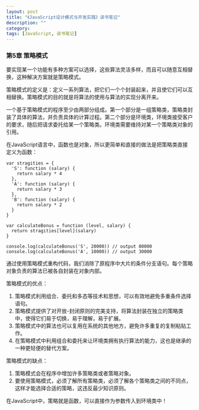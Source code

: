 ```yaml
---
layout: post
title: "《JavaScript设计模式与开发实践》读书笔记"
description: ""
category: 
tags: [JavaScript, 读书笔记]
---
```


### 第5章 策略模式

要实现某一个功能有多种方案可以选择，这些算法灵活多样，而且可以随意互相替换，这种解决方案就是策略模式。

策略模式的定义是：定义一系列算法，把它们一个个封装起来，并且使它们可以互相替换。策略模式的目的就是将算法的使用与算法的实现分离开来。

一个基于策略模式的程序至少由两部分组成。第一个部分是一组策略类，策略类封装了具体的算法，并负责具体的计算过程。第二个部分是环境类，环境类接受客户的要求，随后把请求委托给某一个策略类。环境类需要维持对某一个策略类对象的引用。

在JavaScript语言中，函数也是对象，所以更简单和直接的做法是把策略类直接定义为函数：

    var stragities = {
      'S': function (salary) {
        return salary * 4
      },
      'A': function (salary) {
        return salary * 3
      },
      'B': function (salary) {
        return salary * 2
      }
    }

    var calculateBonus = function (level, salary) {
      return stragities[level](salary)
    }

    console.log(calculateBonus('S', 20000)) // output 80000
    console.log(calculateBonus('A', 10000)) // output 30000

通过使用策略模式重构代码，我们消除了原程序中大片的条件分支语句。每个策略对象负责的算法已被各自封装在对象内部。

策略模式的优点：

1. 策略模式利用组合、委托和多态等技术和思想，可以有效地避免多重条件选择语句。
2. 策略模式提供了对开放-封闭原则的完美支持，将算法封装在独立的策略类中，使得它们易于切换，易于理解，易于扩展。
3. 策略模式中的算法也可以复用在系统的其他地方，避免许多重复的复制粘贴工作。
4. 在策略模式中利用组合和委托来让环境类拥有执行算法的能力，这也是继承的一种更轻便的替代方案。

策略模式的缺点：

1. 策略模式会在程序中增加许多策略类或者策略对象。
2. 要使用策略模式，必须了解所有策略类，必须了解各个策略类之间的不同点，这样才能选择合适的策略，这违反最少知识原则。

在JavaScript中，策略就是函数，可以直接作为参数传入到环境类中！
